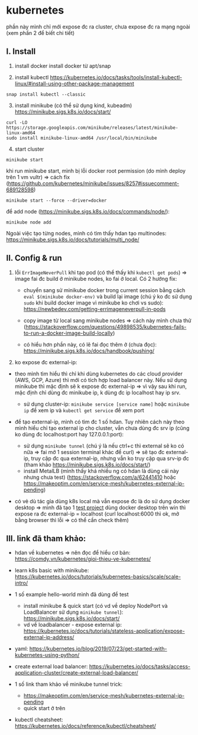 
# kubernetes
phần này mình chỉ mới expose đc ra cluster, chưa expose đc ra mạng ngoài (xem phần 2 để biết chi tiết)

## I. Install
1. install docker
install docker từ apt/snap

2. install kubectl
https://kubernetes.io/docs/tasks/tools/install-kubectl-linux/#install-using-other-package-management
```
snap install kubectl --classic
```

3. install minikube (có thể sử dụng kind, kubeadm)
https://minikube.sigs.k8s.io/docs/start/
```
curl -LO https://storage.googleapis.com/minikube/releases/latest/minikube-linux-amd64
sudo install minikube-linux-amd64 /usr/local/bin/minikube
```

4. start cluster
```
minikube start
```


khi run minikube start, mình bị lỗi docker root permission (do mình deploy trên 1 vm vultr) => cách fix (https://github.com/kubernetes/minikube/issues/8257#issuecomment-689128598)
```
minikube start --force --driver=docker
```

để add node (https://minikube.sigs.k8s.io/docs/commands/node/):
```
minikube node add
```


Ngoài việc tạo từng nodes, mình có tìm thấy hdan tạo multinodes: https://minikube.sigs.k8s.io/docs/tutorials/multi_node/


## II. Config & run

1. lỗi `ErrImageNeverPull` khi tạo pod (có thể thấy khi `kubectl get pods`) => image fai đc build ở minikube nodes, ko fai ở local. Có 2 hướng fix:
    - chuyển sang sử minikube docker trong current session bằng cách `eval $(minikube docker-env)` và build lại image (chú ý ko đc sử dụng `sudo` khi build docker image vì minikube ko chơi vs sudo): https://newbedev.com/getting-errimageneverpull-in-pods
    - copy image từ local sang minikube nodes => cách này mình chưa thử (https://stackoverflow.com/questions/49898535/kubernetes-fails-to-run-a-docker-image-build-locally)

    - có hiểu hơn phần này, có lẽ fai đọc thêm ở (chưa đọc): https://minikube.sigs.k8s.io/docs/handbook/pushing/


2. ko expose đc external-ip: 

- theo mình tìm hiểu thì chỉ khi dùng kubernetes do các cloud provider (AWS, GCP, Azure) thì mới có tích hợp load balancer này. Nếu sử dụng minikube thì mặc định sẽ k expose đc external-ip => vì vậy sau khi run, mặc định chỉ dùng đc minikube ip, k dùng đc ip localhost hay ip srv. 
    - sử dụng cluster-ip: `minikube service [service name]` hoặc `minikube ip` để xem ip và `kubectl get service` để xem port

- để tạo external-ip, mình có tìm đc 1 số hdan. Tuy nhiên cách này theo mình hiểu chỉ tạo external ip cho cluster, vẫn chưa dùng đc srv ip (cũng ko dùng đc localhost:port hay 127.0.0.1:port):
    - sử dụng `minikube tunnel` (chú ý là nếu ctrl+c thì external sẽ ko có nữa => fai mở 1 session terminal khác để curl) => sẽ tạo đc external-ip, truy cập đc qua external-ip, nhưng vẫn ko truy cập qua srv-ip đc (tham khảo https://minikube.sigs.k8s.io/docs/start/)
    - install MetalLB (mình thấy khá nhiều ng có hdan là dùng cái này nhưng chưa test) (https://stackoverflow.com/a/62441410 hoặc https://makeoptim.com/en/service-mesh/kubernetes-external-ip-pending)
    
- có vẻ dù tác gỉa dùng k8s local mà vẫn expose đc là do sử dụng docker desktop => mình đã tạo 1 [test project](https://github.com/sontt22791/k8s-hello-docker-desktop) dùng docker desktop trên win thì expose ra đc external-ip = localhost (curl localhost:6000 thì ok, mở bằng browser thì lỗi => có thể cần check thêm)
## III. link đã tham khảo:

- hdan về kubernetes => nên đọc để hiểu cơ bản: https://comdy.vn/kubernetes/gioi-thieu-ve-kubernetes/
- learn k8s basic with minikube: https://kubernetes.io/docs/tutorials/kubernetes-basics/scale/scale-intro/

- 1 số example hello-world mình đã dùng để test
    - install minikube & quick start (có vd về deploy NodePort và LoadBalancer sử dụng `minikube tunnel`): https://minikube.sigs.k8s.io/docs/start/
    - vd về loadbalancer - expose external ip: https://kubernetes.io/docs/tutorials/stateless-application/expose-external-ip-address/

- yaml: https://kubernetes.io/blog/2019/07/23/get-started-with-kubernetes-using-python/

- create external load balancer: https://kubernetes.io/docs/tasks/access-application-cluster/create-external-load-balancer/

- 1 số link tham khảo về minikube tunnel trick: 
    - https://makeoptim.com/en/service-mesh/kubernetes-external-ip-pending
    - quick start ở trên

- kubectl cheatsheet: https://kubernetes.io/docs/reference/kubectl/cheatsheet/



